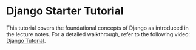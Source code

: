 # Django Starter Tutorial

This tutorial covers the foundational concepts of Django as introduced in the lecture notes. For a detailed walkthrough, refer to the following video: 
[Django Tutorial](https://youtu.be/rHux0gMZ3Eg?feature=shared).

